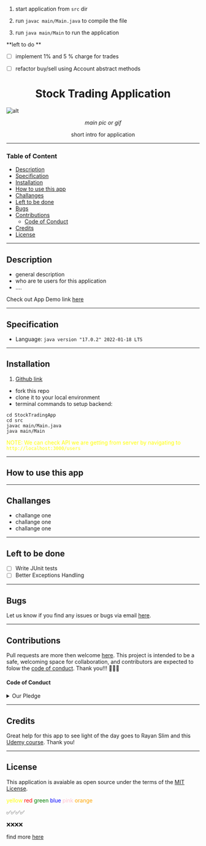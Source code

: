 1. start application from `src` dir

2. run `javac main/Main.java` to compile the file

3. run `java main/Main` to run the application

**left to do **
- [ ] implement 1% and 5 % charge for trades
- [ ] refactor buy/sell using Account abstract methods





<h1 align="center">Stock Trading Application</h1> 

![alt](<main pic/gif image link>)
*<p align="center"> main pic or gif </p>*

<p align="center">short intro for application</p>

---
### Table of Content

- [Description](#description)
- [Specification](#specification)
- [Installation](#installation)
- [How to use this app](#how-to-use-this-app)
- [Challanges](#challanges)
- [Left to be done](#left-to-be-done)
- [Bugs](#bugs)
- [Contributions](#contributions)
    - [Code of Conduct](#code-of-conduct)
- [Credits](#credits)
- [License](#license)

---

## Description

- general description
- who are te users for this application
- ....

Check out App Demo link [here](https://github.com/zicna/StockTradingApp)
___

## Specification

- Language: `java version "17.0.2" 2022-01-18 LTS`

___
## Installation
   1.  [Github link](linktogithubrepo "tooltip on hover")

  - fork this repo
  - clone it to your local environment
  - terminal commands to setup backend:
  
  ```
  cd StockTradingApp
  cd src
  javac main/Main.java
  java main/Main
  
  ```
  <spam style="color:yellow">NOTE: We can check API we are getting from server by navigating to `http://localhost:3000/users` </spam>
 
___   

## How to use this app 

___
## Challanges
 - challange one 
 - challange one
 - challange one
___
## Left to be done 
- [ ] Write JUnit tests
- [ ] Better Exceptions Handling
___
## Bugs

Let us know if you find any issues or bugs via email <a href="mailto:zivkovicmilan1987@gmail.com">here</a>.

___
## Contributions

Pull requests are more then welcome [here]([linktogithub](https://github.com/zicna/StockTradingApp)). This project is intended to be a safe, welcoming space for collaboration, and contributors are expected to folow the [code of conduct](link_to_code_of_conduct). Thank you!!! 🙏🙏🙏

#### Code of Conduct
<details>
<summary>Our Pledge</summary>
In the interest of fostering an open and welcoming environment, we as contributors and maintainers pledge to making participation in our project and our community a harassment-free experience for everyone, regardless of age, body size, disability, ethnicity, gender identity and expression, level of experience, nationality, personal appearance, race, religion, or sexual identity and orientation.

Our Standards
Examples of behavior that contributes to creating a positive environment include:

Using welcoming and inclusive language
Being respectful of differing viewpoints and experiences
Gracefully accepting constructive criticism
Focusing on what is best for the community
Showing empathy towards other community members
Examples of unacceptable behavior by participants include:

The use of sexualized language or imagery and unwelcome sexual attention or advances
Trolling, insulting/derogatory comments, and personal or political attacks
Public or private harassment
Publishing others' private information, such as a physical or electronic address, without explicit permission
Other conduct which could reasonably be considered inappropriate in a professional setting
Our Responsibilities
Project maintainers are responsible for clarifying the standards of acceptable behavior and are expected to take appropriate and fair corrective action in response to any instances of unacceptable behavior.

Project maintainers have the right and responsibility to remove, edit, or reject comments, commits, code, wiki edits, issues, and other contributions that are not aligned to this Code of Conduct, or to ban temporarily or permanently any contributor for other behaviors that they deem inappropriate, threatening, offensive, or harmful.

**Scope**

This Code of Conduct applies both within project spaces and in public spaces when an individual is representing the project or its community. Examples of representing a project or community include using an official project e-mail address, posting via an official social media account, or acting as an appointed representative at an online or offline event. Representation of a project may be further defined and clarified by project maintainers.

**Enforcement**

Instances of abusive, harassing, or otherwise unacceptable behavior may be reported by contacting the project team at <a href="mailto:zivkovicmilan1987@gmail.com">email</a>. All complaints will be reviewed and investigated and will result in a response that is deemed necessary and appropriate to the circumstances. The project team is obligated to maintain confidentiality with regard to the reporter of an incident. Further details of specific enforcement policies may be posted separately.

Project maintainers who do not follow or enforce the Code of Conduct in good faith may face temporary or permanent repercussions as determined by other members of the project's leadership.
</details>

___
## Credits
Great help for this app to see light of the day goes to Rayan Slim and this [Udemy course](https://www.udemy.com/course/the-complete-java-development-bootcamp/). Thank you!
___

##   License
This application is avaiable as open source under the terms of the [MIT License](LICENSE).

<!-- * inline colored elements: -->

<spam style="color:yellow">yellow</spam>
<spam style="color:red">red</spam>
<spam style="color:green">green</spam>
<spam style="color:blue">blue</spam>
<spam style="color:pink">pink</spam>
<spam style="color:orange">orange</spam>

<!-- * Emoji often used in readme.md -->


✅✅✅✅

❌❌❌❌

find more [here](https://emojidb.org/beer-emojis)

